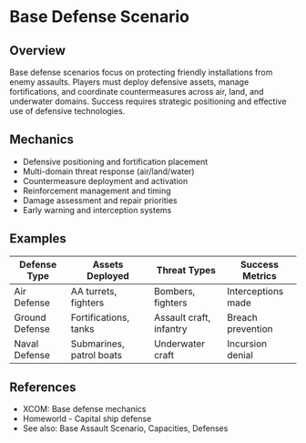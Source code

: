 # Base Defense Scenario

## Overview
Base defense scenarios focus on protecting friendly installations from enemy assaults. Players must deploy defensive assets, manage fortifications, and coordinate countermeasures across air, land, and underwater domains. Success requires strategic positioning and effective use of defensive technologies.

## Mechanics
- Defensive positioning and fortification placement
- Multi-domain threat response (air/land/water)
- Countermeasure deployment and activation
- Reinforcement management and timing
- Damage assessment and repair priorities
- Early warning and interception systems

## Examples
| Defense Type | Assets Deployed | Threat Types | Success Metrics |
|--------------|-----------------|--------------|----------------|
| Air Defense | AA turrets, fighters | Bombers, fighters | Interceptions made |
| Ground Defense | Fortifications, tanks | Assault craft, infantry | Breach prevention |
| Naval Defense | Submarines, patrol boats | Underwater craft | Incursion denial |

## References
- XCOM: Base defense mechanics
- Homeworld - Capital ship defense
- See also: Base Assault Scenario, Capacities, Defenses